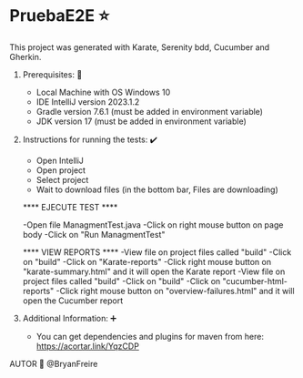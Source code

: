 # PruebaE2E ⭐
This project was generated with Karate, Serenity bdd, Cucumber and Gherkin.

1. Prerequisites: 📃
   -  Local Machine with OS Windows 10
   -  IDE IntelliJ version 2023.1.2
   -  Gradle version 7.6.1 (must be added in environment variable)
   -  JDK version 17 (must be added in environment variable)

3. Instructions for running the tests: ✔️
   - Open IntelliJ
   - Open project
   - Select project
   - Wait to download files (in the bottom bar, Files are downloading)
   
   **** EJECUTE TEST ****

   -Open file ManagmentTest.java
   -Click on right mouse button on page body
   -Click on "Run ManagmentTest"
   
   **** VIEW REPORTS ****
   -View file on project files called "build"
   -Click on "build" 
   -Click on "Karate-reports"
   -Click right mouse button on "karate-summary.html" and it will open the Karate report 
   -View file on project files called "build"
   -Click on "build" 
   -Click on "cucumber-html-reports"
   -Click right mouse button on "overview-failures.html" and it will open the Cucumber report 

5. Additional Information: ➕
   - You can get dependencies and plugins for maven from here: https://acortar.link/YqzCDP

AUTOR 📍
@BryanFreire
